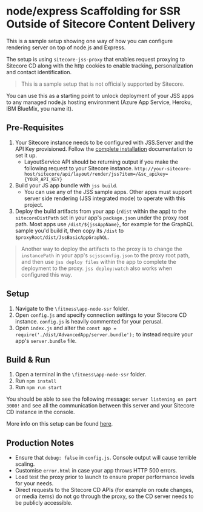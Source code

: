 # node/express Scaffolding for SSR Outside of Sitecore Content Delivery

This is a sample setup showing one way of how you can configure rendering server on top of node.js and Express.

The setup is using `sitecore-jss-proxy` that enables request proxying to Sitecore CD along with the http cookies to enable tracking, personalization and contact identification.

> This is a sample setup that is not officially supported by Sitecore.

You can use this as a starting point to unlock deployment of your JSS apps to any managed node.js hosting environment (Azure App Service, Heroku, IBM BlueMix, you name it).

## Pre-Requisites

1. Your Sitecore instance needs to be configured with JSS.Server and the API Key provisioned. Follow the [complete installation](installation.md) documentation to set it up.
    * LayoutService API should be returning output if you make the following request to your Sitecore instance. `http://your-sitecore-host/sitecore/api/layout/render/jss?item=/&sc_apikey={YOUR_API_KEY}`
2. Build your JS app bundle with `jss build`.
    * You can use any of the JSS sample apps. Other apps must support server side rendering (JSS integrated mode) to operate with this project.
3. Deploy the build artifacts from your app (`/dist` within the app) to the `sitecoreDistPath` set in your app's `package.json` under the proxy root path. Most apps use `/dist/${jssAppName}`, for example for the GraphQL sample you'd build it, then copy its `/dist` to `$proxyRoot/dist/JssBasicAppGraphQL`.

> Another way to deploy the artifacts to the proxy is to change the `instancePath` in your app's `scjssconfig.json` to the proxy root path, and then use `jss deploy files` within the app to complete the deployment to the proxy. `jss deploy:watch` also works when configured this way.

## Setup

1. Navigate to the `\fitness\app-node-ssr` folder.
2. Open `config.js` and specify connection settings to your Sitecore CD instance. `config.js` is heavily commented for your perusal.
3. Open `index.js` and alter the `const app = require('./dist/AdvancedApp/server.bundle');` to instead require your app's `server.bundle` file.

## Build & Run

1. Open a terminal in the `\fitness\app-node-ssr` folder.
2. Run `npm install`
3. Run `npm run start`

You should be able to see the following message:
`server listening on port 3000!` and see all the communication between this server and your Sitecore CD instance in the console.

More info on this setup can be found [here](https://jss.sitecore.com/docs/fundamentals/application-modes#headless-server-side-rendering-mode).

## Production Notes

* Ensure that `debug: false` in `config.js`. Console output will cause terrible scaling.
* Customise `error.html` in case your app throws HTTP 500 errors.
* Load test the proxy prior to launch to ensure proper performance levels for your needs.
* Direct requests to the Sitecore CD APIs (for example on route changes, or media items) do not go through the proxy, so the CD server needs to be publicly accessible.
